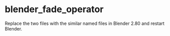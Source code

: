 # blender_fade_operator
Replace the two files with the similar named files in Blender 2.80 and restart Blender.
